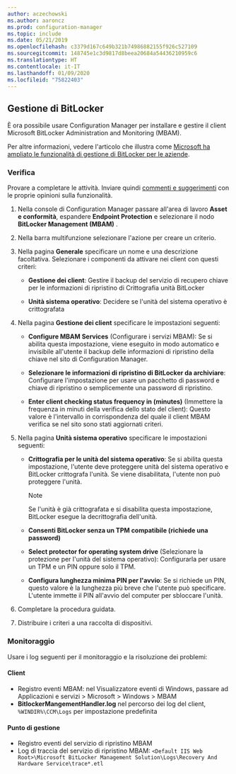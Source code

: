 ```yaml
---
author: aczechowski
ms.author: aaroncz
ms.prod: configuration-manager
ms.topic: include
ms.date: 05/21/2019
ms.openlocfilehash: c3379d167c649b321b74986882155f926c527109
ms.sourcegitcommit: 148745e1c3d9817d8beea20684a54436210959c6
ms.translationtype: HT
ms.contentlocale: it-IT
ms.lasthandoff: 01/09/2020
ms.locfileid: "75822403"
---
```

## <a name="bkmk_bitlocker"></a> Gestione di BitLocker

<!--3601034-->

È ora possibile usare Configuration Manager per installare e gestire il client Microsoft BitLocker Administration and Monitoring (MBAM).

Per altre informazioni, vedere l'articolo che illustra come [Microsoft ha ampliato le funzionalità di gestione di BitLocker per le aziende](https://techcommunity.microsoft.com/t5/Enterprise-Mobility-Security/Microsoft-expands-BitLocker-management-capabilities-for-the/ba-p/544329).

### <a name="try-it-out"></a>Verifica

Provare a completare le attività. Inviare quindi [commenti e suggerimenti](/sccm/core/understand/find-help#product-feedback) con le proprie opinioni sulla funzionalità.

1. Nella console di Configuration Manager passare all'area di lavoro **Asset e conformità**, espandere **Endpoint Protection** e selezionare il nodo **BitLocker Management (MBAM)** .

1. Nella barra multifunzione selezionare l'azione per creare un criterio.  

1. Nella pagina **Generale** specificare un nome e una descrizione facoltativa. Selezionare i componenti da attivare nei client con questi criteri:  

    - **Gestione dei client**: Gestire il backup del servizio di recupero chiave per le informazioni di ripristino di Crittografia unità BitLocker  

    - **Unità sistema operativo**: Decidere se l'unità del sistema operativo è crittografata

1. Nella pagina **Gestione dei client** specificare le impostazioni seguenti:

    - **Configure MBAM Services** (Configurare i servizi MBAM): Se si abilita questa impostazione, viene eseguito in modo automatico e invisibile all'utente il backup delle informazioni di ripristino della chiave nel sito di Configuration Manager.  

    - **Selezionare le informazioni di ripristino di BitLocker da archiviare**: Configurare l'impostazione per usare un pacchetto di password e chiave di ripristino o semplicemente una password di ripristino.

    - **Enter client checking status frequency in (minutes)** (Immettere la frequenza in minuti della verifica dello stato del client): Questo valore è l'intervallo in corrispondenza del quale il client MBAM verifica se nel sito sono stati aggiornati criteri.

1. Nella pagina **Unità sistema operativo** specificare le impostazioni seguenti:  

    - **Crittografia per le unità del sistema operativo**: Se si abilita questa impostazione, l'utente deve proteggere unità del sistema operativo e BitLocker crittografa l'unità. Se viene disabilitata, l'utente non può proteggere l'unità.  

        > [!Note]  
        > Se l'unità è già crittografata e si disabilita questa impostazione, BitLocker esegue la decrittografia dell'unità.  

    - **Consenti BitLocker senza un TPM compatibile (richiede una password)**

    - **Select protector for operating system drive** (Selezionare la protezione per l'unità del sistema operativo): Configurarla per usare un TPM e un PIN oppure solo il TPM.

    - **Configura lunghezza minima PIN per l'avvio**: Se si richiede un PIN, questo valore è la lunghezza più breve che l'utente può specificare. L'utente immette il PIN all'avvio del computer per sbloccare l'unità.

1. Completare la procedura guidata.

1. Distribuire i criteri a una raccolta di dispositivi.

### <a name="monitor"></a>Monitoraggio

Usare i log seguenti per il monitoraggio e la risoluzione dei problemi:

#### <a name="client"></a>Client

- Registro eventi MBAM: nel Visualizzatore eventi di Windows, passare ad Applicazioni e servizi > Microsoft > Windows > MBAM
- **BitlockerMangementHandler.log** nel percorso dei log del client, `%WINDIR%\CCM\Logs` per impostazione predefinita

#### <a name="management-point"></a>Punto di gestione

- Registro eventi del servizio di ripristino MBAM
- Log di traccia del servizio di ripristino MBAM: `<Default IIS Web Root>\Microsoft BitLocker Management Solution\Logs\Recovery And Hardware Service\trace*.etl`
